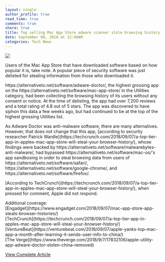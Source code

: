 ```yaml
---
layout: single
author_profile: true
read_time: true
comments: true
share: true
title: Top selling Mac App Store adware scanner stole browsing history without permission
date: September 08, 2018 at 12:48AM
categories: Tech News
---
```

<img class="align-center" src="%20http://ifttt.com/images/no_image_card.png">
<p>Users of the Mac App Store that have downloaded software based on how popular it is, take note. A popular piece of security software was just delisted for stealing information from those who downloaded it.</p><p>https://alternativeto.net/software/adware-doctor/, the highest grossing app on the https://alternativeto.net/software/mac-app-store/ in the Utilities category, had been collecting the browsing history of its users without any consent or notice. At the time of delisting, the app had over 7,200 reviews and a total rating of 4.8 out of 5 stars. The app was discovered to have siphon this data a few weeks ago, but had continued to be at the top of the highest grossing Utilities list.</p><p>As Adware Doctor was anti-malware software, there are many alternatives. However, that does not change that this app, [according to security researcher Patrick Wardle](https://techcrunch.com/2018/09/07/a-top-tier-app-in-apples-mac-app-store-will-steal-your-browser-history/), whose findings were backed by https://alternativeto.net/software/malwarebytes-anti-malware/, had bypassed https://alternativeto.net/software/mac-os/'s app sandboxing in order to steal browsing data from users of https://alternativeto.net/software/safari/, https://alternativeto.net/software/google-chrome/, and https://alternativeto.net/software/firefox/.</p><p>[According to TechCrunch](https://techcrunch.com/2018/09/07/a-top-tier-app-in-apples-mac-app-store-will-steal-your-browser-history/), when pressed for comment, Apple did not respond.</p><p>Additional coverage:<br/>[Engadget](https://www.engadget.com/2018/09/07/mac-app-store-app-steals-browser-histories/)<br/>[TechCrunch](https://techcrunch.com/2018/09/07/a-top-tier-app-in-apples-mac-app-store-will-steal-your-browser-history/)<br/>[VentureBeat](https://venturebeat.com/2018/09/07/apple-yanks-top-mac-app-a-month-after-learning-it-sends-user-info-to-china/)<br/>[The Verge](https://www.theverge.com/2018/9/7/17832106/apple-utility-app-adware-doctor-stolen-china-removed)</p>

<a class="btn btn--info" href="https://alternativeto.net/news/2018/9/top-selling-mac-app-store-adware-scanner-stole-browsing-history-without-permission">View Complete Article</a>